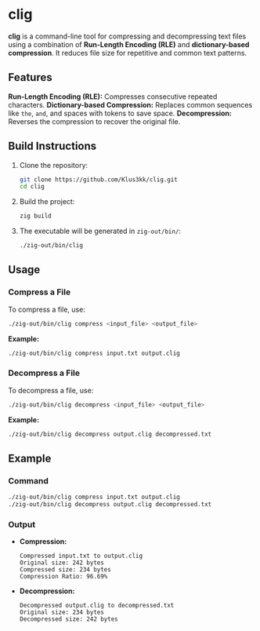 # clig

**clig** is a command-line tool for compressing and decompressing text files using a combination of **Run-Length Encoding (RLE)** and **dictionary-based compression**. It reduces file size for repetitive and common text patterns.

## **Features**

**Run-Length Encoding (RLE):** Compresses consecutive repeated characters.
**Dictionary-based Compression:** Replaces common sequences like `the`, `and`, and spaces with tokens to save space.
**Decompression:** Reverses the compression to recover the original file.

## **Build Instructions**

1. Clone the repository:
   ```bash
   git clone https://github.com/Klus3kk/clig.git
   cd clig
   ```

2. Build the project:
   ```bash
   zig build
   ```

3. The executable will be generated in `zig-out/bin/`:
   ```bash
   ./zig-out/bin/clig
   ```

## **Usage**

### **Compress a File**

To compress a file, use:
```bash
./zig-out/bin/clig compress <input_file> <output_file>
```

**Example:**
```bash
./zig-out/bin/clig compress input.txt output.clig
```

### **Decompress a File**

To decompress a file, use:
```bash
./zig-out/bin/clig decompress <input_file> <output_file>
```

**Example:**
```bash
./zig-out/bin/clig decompress output.clig decompressed.txt
```

## **Example**

### Command

```bash
./zig-out/bin/clig compress input.txt output.clig
./zig-out/bin/clig decompress output.clig decompressed.txt
```

### Output
- **Compression:**  
   ```
   Compressed input.txt to output.clig
   Original size: 242 bytes
   Compressed size: 234 bytes
   Compression Ratio: 96.69%
   ```

- **Decompression:**  
   ```
   Decompressed output.clig to decompressed.txt
   Original size: 234 bytes
   Decompressed size: 242 bytes
   ```
